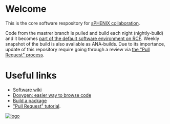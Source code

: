 
# Welcome

This is the core software respository for [sPHENIX collaboration](https://www.sphenix.bnl.gov/). 


Code from the mastrer branch is pulled and build each night (nightly-build) 
and it becomes [part of the default software environment on RCF](https://wiki.bnl.gov/sPHENIX/index.php/Setup#.28At_each_login.29_Run_sPHENIX_login_shell). 
Weekly snapshot of the build is also available as ANA-builds. 
Due to its importance, update of this repository require going through a review via [the "Pull Request" process](https://wiki.bnl.gov/sPHENIX/index.php/GitHub_Coresoftware_Update_Procedures). 

# Useful links 

* [Software wiki](https://wiki.bnl.gov/sPHENIX/index.php/Software)
* [Doxygen: easier way to browse code](https://www.phenix.bnl.gov/WWW/sPHENIX/doxygen/html/)
* [Build a package](https://wiki.bnl.gov/sPHENIX/index.php/Example_of_using_DST_nodes#Building%20a%20package)
* ["Pull Request" tutorial](https://wiki.bnl.gov/sPHENIX/index.php/GitHub_Coresoftware_Update_Procedures). 

[![logo](https://avatars3.githubusercontent.com/u/12069843?s=200&v=4)](https://www.sphenix.bnl.gov/)

